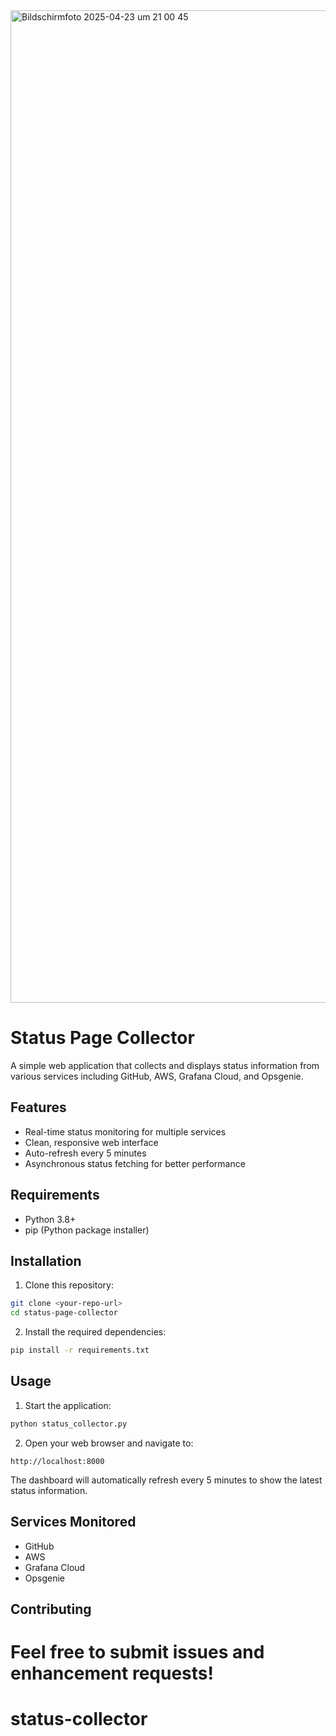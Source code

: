 <img width="1588" alt="Bildschirmfoto 2025-04-23 um 21 00 45" src="https://github.com/user-attachments/assets/88abdb9c-d0b0-4932-9382-a4bf961cd9a0" />

# Status Page Collector

A simple web application that collects and displays status information from various services including GitHub, AWS, Grafana Cloud, and Opsgenie.

## Features

- Real-time status monitoring for multiple services
- Clean, responsive web interface
- Auto-refresh every 5 minutes
- Asynchronous status fetching for better performance

## Requirements

- Python 3.8+
- pip (Python package installer)

## Installation

1. Clone this repository:
```bash
git clone <your-repo-url>
cd status-page-collector
```

2. Install the required dependencies:
```bash
pip install -r requirements.txt
```

## Usage

1. Start the application:
```bash
python status_collector.py
```

2. Open your web browser and navigate to:
```
http://localhost:8000
```

The dashboard will automatically refresh every 5 minutes to show the latest status information.

## Services Monitored

- GitHub
- AWS
- Grafana Cloud
- Opsgenie

## Contributing

Feel free to submit issues and enhancement requests! 
=======
# status-collector
